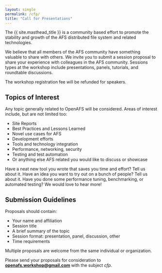 ```yaml
---
layout: single
permalink: /cfp/
title: "Call for Presentations"
---
```


The {{ site.masthead_title }} is a community based effort to promote the
stability and growth of the AFS distributed file system and related
technologies.

We believe that all members of the AFS community have something valuable to
share with others.  We invite you to submit a session proposal to share your
experience with colleagues in the AFS community.  Sessions types at the
workshop include presentations, panels, tutorials, and roundtable discussions.

The workshop registration fee will be refunded for speakers.

## Topics of Interest

Any topic generally related to OpenAFS will be considered. Areas of interest
include, but are not limited too:

* Site Reports
* Best Practices and Lessons Learned
* Novel use cases for AFS
* Development efforts
* Tools and technology integration
* Performance, networking, security
* Testing and test automation
* Or anything else AFS related you would like to discuss or showcase

Have a neat new tool you wrote that saves you time and effort? Tell us about
it. Have an idea you want to try out on a bunch of people? Tell us about it.
Have you done some performance tuning, benchmarking, or automated testing?  We
would love to hear more!

## Submission Guidelines

Proposals should contain:

* Your name and affiliation
* Session title
* A brief summary of the topic
* Session format: presentation, panel, discussion, other
* Time requirements

Multiple proposals are welcome from the same individual or organization.

Please send your proposals for consideration to
<strong>
<a href="mailto:openafs.workshop@gmail.com?subject=cfp" target="_blank">
openafs.workshop@gmail.com
</a>
</strong>
with the subject _cfp_.
